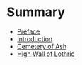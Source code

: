 # Summary

<!-- prettier-ignore -->
- [Preface](README.md)
- [Introduction](doc/introduction.md)
- [Cemetery of Ash](doc/cemetery-ash.md)
- [High Wall of Lothric](doc/high-wall-lothric.md)
